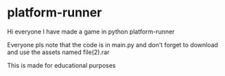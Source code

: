 # platform-runner

Hi everyone I have made a game in python platform-runner

Everyone pls note that the code is in main.py and don't forget to download and use the assets named file(2).rar

This is made for educational purposes
